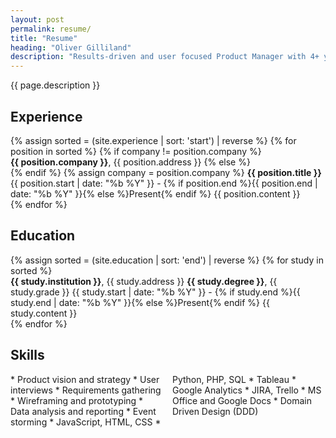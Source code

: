 ```yaml
---
layout: post
permalink: resume/
title: "Resume"
heading: "Oliver Gilliland"
description: "Results-driven and user focused Product Manager with 4+ years experience, seeking to leverage proven leadership and strategy skills to grow revenue in a fast-paced tech firm. Excited by opportunities that empower customers and deliver positive social impact."
---
```

{{ page.description }}

## Experience
<div class="about__timeline">
  {% assign sorted = (site.experience | sort: 'start') | reverse %}
  {% for position in sorted %}
  {% if company != position.company %}
  <div class="timeline__block timeline__block--logo" style="--bg-image: url('{{ position.image }}')">
    <span class="timeline__title"><b>{{ position.company }}</b>, {{ position.address }}</span>
  {% else %}
  <div class="timeline__block">
  {% endif %}
    {% assign company = position.company %}
    <span class="timeline__position"><b>{{ position.title }}</b></span>
    <span class="timeline__date info-text">{{ position.start | date: "%b %Y" }} - {% if position.end %}{{ position.end | date: "%b %Y" }}{% else %}Present{% endif %}</span>
    {{ position.content }}
  </div>
  {% endfor %}
</div>

## Education
<div class="about__timeline">
  {% assign sorted = (site.education | sort: 'end') | reverse %}
  {% for study in sorted %}
  <div class="timeline__block timeline__block--logo" style="--bg-image: url('{{ study.image }}')">
    <span class="timeline__title"><b>{{ study.institution }}</b>, {{ study.address }}</span>
    <span class="timeline__position"><b>{{ study.degree }}</b>, {{ study.grade }}</span>
    <span class="timeline__date info-text">{{ study.start | date: "%b %Y" }} - {% if study.end %}{{ study.end | date: "%b %Y" }}{% else %}Present{% endif %}</span>
    {{ study.content }}
  </div>
  {% endfor %}
</div>

## Skills
<div style="column-count: 2" markdown="1">
* Product vision and strategy
* User interviews
* Requirements gathering
* Wireframing and prototyping
* Data analysis and reporting
* Event storming
* JavaScript, HTML, CSS
* Python, PHP, SQL
* Tableau
* Google Analytics
* JIRA, Trello
* MS Office and Google Docs
* Domain Driven Design (DDD)
</div>